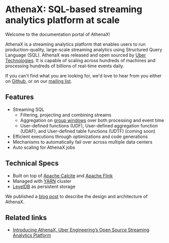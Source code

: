 
# AthenaX: SQL-based streaming analytics platform at scale

Welcome to the documentation portal of AthenaX!

AthenaX is a streaming analytics platform that enables users to run production-quality, large-scale streaming analytics using Structured Query Language (SQL). AthenaX was released and open sourced by [Uber Technologies][ubeross]. It is capable of scaling across hundreds of machines and processing hundreds of billions of real-time events daily.

If you can't find what you are looking for, we'd love to hear from you either on [Github](https://github.com/uber/AthenaX/issues), or on our [mailing list](https://groups.google.com/forum/#!forum/athenax-users).

## Features

  * Streaming SQL
    * Filtering, projecting and combining streams
    * Aggregation on [group windows](https://ci.apache.org/projects/flink/flink-docs-release-1.3/dev/table/sql.html#group-windows) over both processing and event time
    * User-defined functions (UDF), User-defined aggregation function (UDAF), and User-defined table functions (UDTF) (coming soon)
  * Efficient executions through optimizations and code generations
  * Mechanisms to automatically fail over across multiple data centers
  * Auto scaling for AthenaX jobs

## Technical Specs

 * Built on top of [Apache Calcite](http://calcite.apache.org/) and [Apache Flink](http://flink.apache.org/)
 * Managed with [YARN](https://hadoop.apache.org/docs/current/hadoop-yarn/hadoop-yarn-site/YARN.html) cluster
 * [LevelDB](https://github.com/google/leveldb) as persistent storage

We published a [blog post](https://eng.uber.com/athenax) to describe the design and architecture of AthenaX.

## Related links
- [Introducing AthenaX, Uber Engineering’s Open Source Streaming Analytics Platform](https://eng.uber.com/athenax/)

[ubeross]: http://uber.github.io
